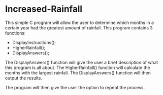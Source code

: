 # Increased-Rainfall
This simple C program will allow the user to determine which months in a certain year had the greatest amount of rainfall.
This program contains 3 functions:
- DisplayInstructions();
- HigherRainfall();
- DisplayAnswers();

The DisplayAnswers() function will give the user a brief description of what this program is all about.
The HigherRainfall() function will calculate the months with the largest rainfall.
The DisplayAnswers() function will then output the results.

The program will then give the user the option to repeat the process.
